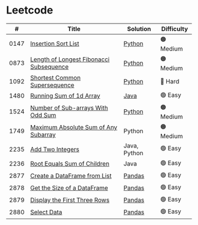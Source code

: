 # Leetcode

|#|Title|Solution|Difficulty|
|-|-----|--------|----------|
|0147|[Insertion Sort List](https://leetcode.com/problems/insertion-sort-list/description/)|[Python](/submissions/0147-insertion-sort-list/solution.py)|🟠 Medium|
|0873|[Length of Longest Fibonacci Subsequence](https://leetcode.com/problems/length-of-longest-fibonacci-subsequence/description/)|[Python](/submissions/0873-length-of-longest-fibonacci-subsequence/solution.py)|🟠 Medium|
|1092|[Shortest Common Supersequence](https://leetcode.com/problems/shortest-common-supersequence/description/)|[Python](submissions/1092-shortest-common-supersequence/solution.py)|🔴 Hard|
|1480|[Running Sum of 1d Array](https://leetcode.com/problems/running-sum-of-1d-array/description/)|[Java](/submissions/1480-running-sum-of-1d-array/solution.java)|🟢 Easy|
|1524|[Number of Sub-arrays With Odd Sum](https://leetcode.com/problems/number-of-sub-arrays-with-odd-sum/description/)|[Python](/submissions/1524-number-of-sub-arrays-with-odd-sum/solution.py)|🟠 Medium|
|1749|[Maximum Absolute Sum of Any Subarray](https://leetcode.com/problems/maximum-absolute-sum-of-any-subarray/description/)|Python|🟠 Medium|
|2235|[Add Two Integers](https://leetcode.com/problems/add-two-integers/)|Java, Python|🟢 Easy|
|2236|[Root Equals Sum of Children](https://leetcode.com/problems/root-equals-sum-of-children/description/)|Java|🟢 Easy|
|2877|[Create a DataFrame from List](https://leetcode.com/problems/create-a-dataframe-from-list/description/)|[Pandas](/submissions/2877-create-a-dataframe-from-list/solution.py)|🟢 Easy|
|2878|[Get the Size of a DataFrame](https://leetcode.com/problems/get-the-size-of-a-dataframe/description/)|[Pandas](/submissions/2878-get-the-size-of-a-dataframe/solution.py)|🟢 Easy|
|2879|[Display the First Three Rows](https://leetcode.com/problems/display-the-first-three-rows/description/)|[Pandas](/submissions/2879-display-the-first-three-rows/solution.py)|🟢 Easy|
|2880|[Select Data](https://leetcode.com/problems/select-data/description/)|[Pandas](/submissions/2880-select-data/solution.py)|🟢 Easy|
